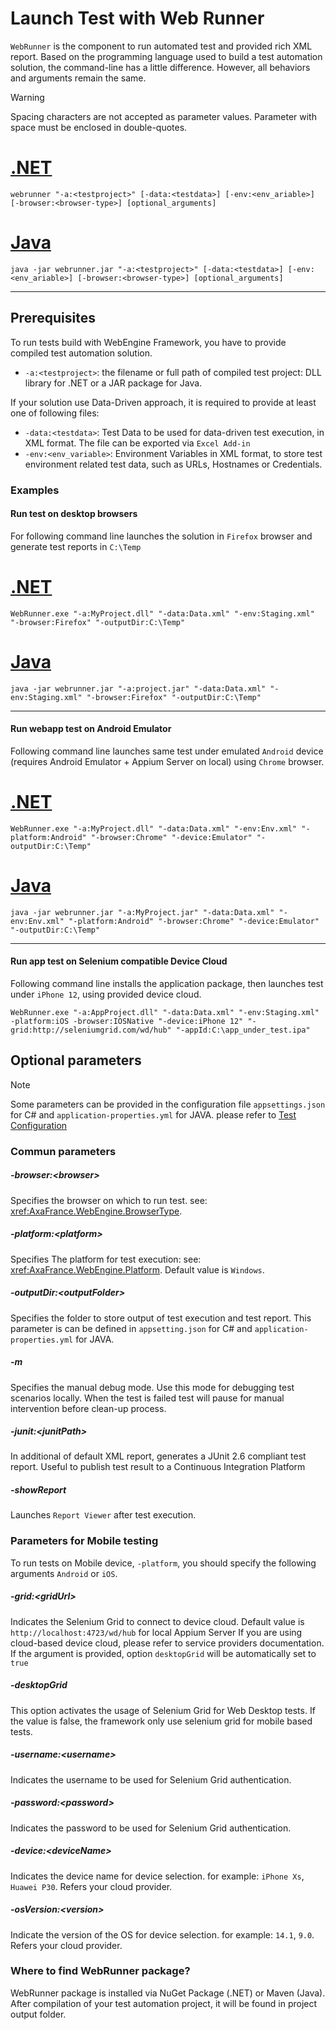 # Launch Test with Web Runner
`WebRunner` is the component to run automated test and provided rich XML report.
Based on the programming language used to build a test automation solution, the command-line has a little difference.
However, all behaviors and arguments remain the same.

> [!WARNING]
> Spacing characters are not accepted as parameter values. Parameter with space must be enclosed in double-quotes.

# [.NET](#tab/netcore)
```batch
webrunner "-a:<testproject>" [-data:<testdata>] [-env:<env_ariable>] [-browser:<browser-type>] [optional_arguments]
```
# [Java](#tab/java)
```batch
java -jar webrunner.jar "-a:<testproject>" [-data:<testdata>] [-env:<env_ariable>] [-browser:<browser-type>] [optional_arguments]
```
***

## Prerequisites
To run tests build with WebEngine Framework, you have to provide compiled test automation solution.
* `-a:<testproject>`: the filename or full path of compiled test project: DLL library for .NET or a JAR package for Java.

If your solution use Data-Driven approach, it is required to provide at least one of following files:
* `-data:<testdata>`: Test Data to be used for data-driven test execution, in XML format. The file can be exported via `Excel Add-in`
* `-env:<env_variable>`: Environment Variables in XML format, to store test environment related test data, such as URLs, Hostnames or Credentials.


### Examples
#### Run test on desktop browsers
For following command line launches the solution in `Firefox` browser and generate test reports in `C:\Temp`

# [.NET](#tab/netcore)
```batch
WebRunner.exe "-a:MyProject.dll" "-data:Data.xml" "-env:Staging.xml" "-browser:Firefox" "-outputDir:C:\Temp"
```

# [Java](#tab/java)
```batch
java -jar webrunner.jar "-a:project.jar" "-data:Data.xml" "-env:Staging.xml" "-browser:Firefox" "-outputDir:C:\Temp"
```
***


#### Run webapp test on Android Emulator
Following command line launches same test under emulated `Android` device (requires Android Emulator + Appium Server on local) using `Chrome` browser.

# [.NET](#tab/netcore)
```batch
WebRunner.exe "-a:MyProject.dll" "-data:Data.xml" "-env:Env.xml" "-platform:Android" "-browser:Chrome" "-device:Emulator" "-outputDir:C:\Temp"
```

# [Java](#tab/java)
```batch
java -jar webrunner.jar "-a:MyProject.jar" "-data:Data.xml" "-env:Env.xml" "-platform:Android" "-browser:Chrome" "-device:Emulator" "-outputDir:C:\Temp"
```
***

#### Run app test on Selenium compatible Device Cloud
Following command line installs the application package, then launches test under `iPhone 12`, using provided device cloud.
```batch
WebRunner.exe "-a:AppProject.dll" "-data:Data.xml" "-env:Staging.xml" -platform:iOS -browser:IOSNative "-device:iPhone 12" "-grid:http://seleniumgrid.com/wd/hub" "-appId:C:\app_under_test.ipa"
```


## Optional parameters

> [!NOTE]
> Some parameters can be provided in the configuration file `appsettings.json` for C# and `application-properties.yml` for JAVA. please refer to [Test Configuration](appsettings.md)

### Commun parameters
##### -browser:\<browser>
Specifies the browser on which to run test. see: <xref:AxaFrance.WebEngine.BrowserType>.
##### -platform:\<platform>
Specifies The platform for test execution: see: <xref:AxaFrance.WebEngine.Platform>. Default value is `Windows`.
##### -outputDir:\<outputFolder>
Specifies the folder to store output of test execution and test report. This parameter is can be defined in `appsetting.json` for C# and `application-properties.yml` for JAVA.
##### -m
Specifies the manual debug mode. Use this mode for debugging test scenarios locally. When the test is failed test will pause for manual intervention before clean-up process.
##### -junit:\<junitPath>
In additional of default XML report, generates a JUnit 2.6 compliant test report. Useful to publish test result to a Continuous Integration Platform
##### -showReport
Launches `Report Viewer` after test execution.

### Parameters for Mobile testing
To run tests on Mobile device, `-platform`, you should specify the following arguments `Android` or `iOS`.

##### -grid:\<gridUrl>
Indicates the Selenium Grid to connect to device cloud. Default value is `http://localhost:4723/wd/hub` for local Appium Server
If you are using cloud-based device cloud, please refer to service providers documentation.
If the argument is provided, option `desktopGrid` will be automatically set to `true`

##### -desktopGrid
This option activates the usage of Selenium Grid for Web Desktop tests. If the value is false, the framework only use selenium grid for mobile based tests.

##### -username:\<username>
Indicates the username to be used for Selenium Grid authentication.

##### -password:\<password>
Indicates the password to be used for Selenium Grid authentication.

##### -device:\<deviceName>
Indicates the device name for device selection. for example: `iPhone Xs`, `Huawei P30`. Refers your cloud provider.

##### -osVersion:\<version>
Indicate the version of the OS for device selection. for example: `14.1`, `9.0`. Refers your cloud provider.

### Where to find WebRunner package?
WebRunner package is installed via NuGet Package (.NET) or Maven (Java).
After compilation of your test automation project, it will be found in project output folder.
